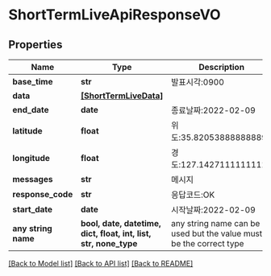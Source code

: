 # ShortTermLiveApiResponseVO


## Properties
Name | Type | Description | Notes
------------ | ------------- | ------------- | -------------
**base_time** | **str** | 발표시각:0900 | [optional] 
**data** | [**[ShortTermLiveData]**](ShortTermLiveData.md) |  | [optional] 
**end_date** | **date** | 종료날짜:2022-02-09 | [optional] 
**latitude** | **float** | 위도:35.82053888888889 | [optional] 
**longitude** | **float** | 경도:127.14271111111111 | [optional] 
**messages** | **str** | 메시지 | [optional] 
**response_code** | **str** | 응답코드:OK | [optional] 
**start_date** | **date** | 시작날짜:2022-02-09 | [optional] 
**any string name** | **bool, date, datetime, dict, float, int, list, str, none_type** | any string name can be used but the value must be the correct type | [optional]

[[Back to Model list]](../README.md#documentation-for-models) [[Back to API list]](../README.md#documentation-for-api-endpoints) [[Back to README]](../README.md)


